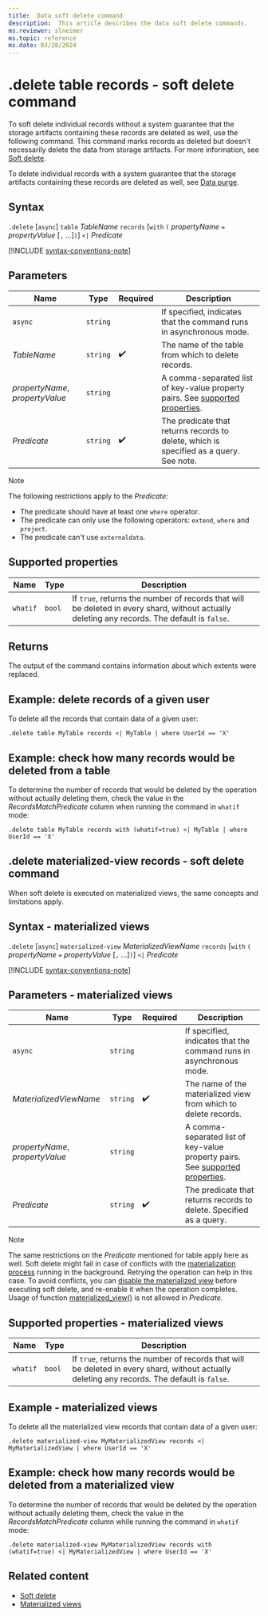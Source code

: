 ```yaml
---
title:  Data soft delete command
description:  This article describes the data soft delete commands.
ms.reviewer: slneimer
ms.topic: reference
ms.date: 03/28/2024
---
```

# .delete table records - soft delete command

To soft delete individual records without a system guarantee that the storage artifacts containing these records are deleted as well, use the following command. This command marks records as deleted but doesn't necessarily delete the data from storage artifacts. For more information, see [Soft delete](../concepts/data-soft-delete.md).

To delete individual records with a system guarantee that the storage artifacts containing these records are deleted as well, see [Data purge](../concepts/data-purge.md).

## Syntax

`.delete` [`async`] `table` *TableName* `records` [`with` `(` *propertyName* `=` *propertyValue* [`,` ...]`)`] `<|` *Predicate*

[!INCLUDE [syntax-conventions-note](../includes/syntax-conventions-note.md)]

## Parameters

|Name|Type|Required|Description|
|--|--|--|--|
|`async`| `string` ||If specified, indicates that the command runs in asynchronous mode.|
|*TableName*| `string` | :heavy_check_mark:|The name of the table from which to delete records.|
| *propertyName*, *propertyValue* | `string` | | A comma-separated list of key-value property pairs. See [supported properties](#supported-properties).|
|*Predicate*| `string` | :heavy_check_mark:|The predicate that returns records to delete, which is specified as a query. See note.|

> [!NOTE]
> The following restrictions apply to the *Predicate*:
>
> * The predicate should have at least one `where` operator.
> * The predicate can only use the following operators: `extend`, `where` and `project`.
> * The predicate can't use `externaldata`.

## Supported properties

|Name|Type|Description|
|--|--|--|
|`whatif`| `bool` |If `true`, returns the number of records that will be deleted in every shard, without actually deleting any records. The default is `false`.

## Returns

The output of the command contains information about which extents were replaced.

## Example: delete records of a given user

To delete all the records that contain data of a given user:

```kusto
.delete table MyTable records <| MyTable | where UserId == 'X'
```

## Example: check how many records would be deleted from a table

To determine the number of records that would be deleted by the operation without actually deleting them, check the value in the *RecordsMatchPredicate* column when running the command in `whatif` mode:

```kusto
.delete table MyTable records with (whatif=true) <| MyTable | where UserId == 'X'
```

## .delete materialized-view records - soft delete command

When soft delete is executed on materialized views, the same concepts and limitations apply.

## Syntax - materialized views

`.delete` [`async`] `materialized-view` *MaterializedViewName* `records` [`with` `(` *propertyName* `=` *propertyValue* [`,` ...]`)`] `<|` *Predicate*

[!INCLUDE [syntax-conventions-note](../includes/syntax-conventions-note.md)]

## Parameters - materialized views

|Name|Type|Required|Description|
|--|--|--|--|
|`async`| `string` ||If specified, indicates that the command runs in asynchronous mode.|
|*MaterializedViewName*| `string` | :heavy_check_mark:|The name of the materialized view from which to delete records.|
| *propertyName*, *propertyValue* | `string` | | A comma-separated list of key-value property pairs. See [supported properties](#supported-properties---materialized-views).|
|*Predicate*| `string` | :heavy_check_mark:|The predicate that returns records to delete. Specified as a query.|

> [!NOTE]
> The same restrictions on the *Predicate* mentioned for table apply here as well.
> Soft delete might fail in case of conflicts with the [materialization process](materialized-views/materialized-view-overview.md#how-materialized-views-work) running in the background. Retrying the operation can help in this case. To avoid conflicts, you can [disable the materialized view](materialized-views/materialized-view-enable-disable.md) before executing soft delete, and re-enable it when the operation completes.
> Usage of function [materialized_view()](../query/materialized-view-function.md) is not allowed in *Predicate*.

## Supported properties - materialized views

|Name|Type|Description|
|--|--|--|
|`whatif`| `bool` |If `true`, returns the number of records that will be deleted in every shard, without actually deleting any records. The default is `false`.

## Example - materialized views

To delete all the materialized view records that contain data of a given user:

```kusto
.delete materialized-view MyMaterializedView records <| MyMaterializedView | where UserId == 'X'
```

## Example: check how many records would be deleted from a materialized view

To determine the number of records that would be deleted by the operation without actually deleting them, check the value in the *RecordsMatchPredicate* column while running the command in `whatif` mode:

```kusto
.delete materialized-view MyMaterializedView records with (whatif=true) <| MyMaterializedView | where UserId == 'X'
```

## Related content

* [Soft delete](../concepts/data-soft-delete.md)
* [Materialized views](materialized-views/materialized-view-overview.md)
